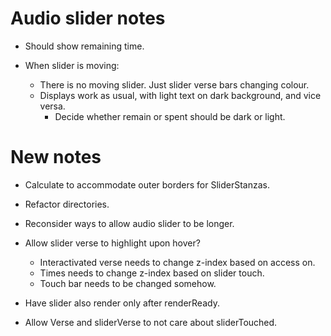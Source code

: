 # Audio slider notes

* Should show remaining time.

* When slider is moving:

    * There is no moving slider. Just slider verse bars changing colour.
    * Displays work as usual, with light text on dark background, and vice versa.
        * Decide whether remain or spent should be dark or light.

# New notes

* Calculate to accommodate outer borders for SliderStanzas.

* Refactor directories.

* Reconsider ways to allow audio slider to be longer.

* Allow slider verse to highlight upon hover?
    * Interactivated verse needs to change z-index based on access on.
    * Times needs to change z-index based on slider touch.
    * Touch bar needs to be changed somehow.

* Have slider also render only after renderReady.

* Allow Verse and sliderVerse to not care about sliderTouched.